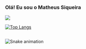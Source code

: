 ### Olá! Eu sou o Matheus Siqueira

<picture>
  <source
    srcset="https://github-readme-stats.vercel.app/api?username=ssiqueiramatheus&show_icons=true&theme=dark"
    media="(prefers-color-scheme: dark)"
  />
  <source
    srcset="https://github-readme-stats.vercel.app/api?username=ssiqueiramatheus&show_icons=true"
    media="(prefers-color-scheme: light), (prefers-color-scheme: no-preference)"
  />
  <img src="https://github-readme-stats.vercel.app/api?username=ssiqueiramatheus&show_icons=true" />
</picture>
  

  [![Top Langs](https://github-readme-stats.vercel.app/api/top-langs/?username=anuraghazra&layout=donut-vertical)](https://github.com/ssiqueiramatheus/github-readme-stats)
    

  
  ##
  
<div>
  
 
  ![Snake animation](https://github.com/ssiqueiramatheus/ssiqueiramatheus/blob/output/github-contribution-grid-snake.svg)

</div>
